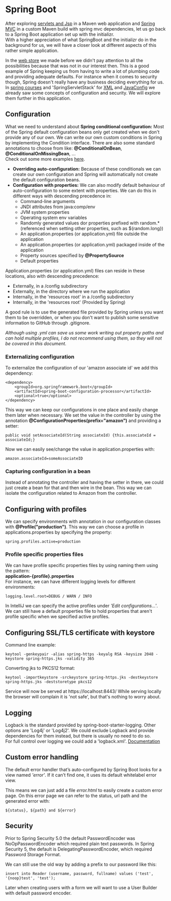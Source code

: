 # Spring Boot
After exploring [servlets and Jsp](https://github.com/H3AR7B3A7/ServletsAndJsp) in a Maven web application 
and [Spring MVC](https://github.com/H3AR7B3A7/SpringMVC) in a custom Maven build with spring mvc dependencies, 
let us go back to a Spring Boot application set up with the initializr.  
With a higher appreciation of what SpringBoot and the initializr do in the background for us, 
we will have a closer look at different aspects of this rather simple application. 

In the [web store](https://github.com/H3AR7B3A7/TjEnterprise-pet-store) we made before we didn't pay attention to all the possibilities because that was not in our interest then. 
This is a good example of Spring keeping us from having to write a lot of plumbing code and providing adequate defaults. For instance when it comes to security though, Spring doesn't 
really have any business deciding everything for us.  
In [spring courses](https://github.com/H3AR7B3A7/SpringCourses) and 'SpringServletStack' for [XML](https://github.com/H3AR7B3A7/SpringServletStackXml) and 
[JavaConfig](https://github.com/H3AR7B3A7/SpringServletStackCode) we already saw some concepts of configuration and security. We will explore them further in this application.

## Configuration
What we need to understand about **Spring conditional configuration:** Most of the Spring default configuration beans only get created when we don't provide any of our own. We can write our own custom conditions
in Spring by implementing the Condition interface. There are also some standard annotations to choose from like: **@ConditionalOnBean**, **@ConditionalOnMissingBean**, ...  
Check out some more examples [here](https://iamninad.com/conditional-bean-creation-in-spring-boot/).
- **Overriding auto-configuration:** Because of these conditionals we can create our own configuration and Spring will automatically not create the default configuration beans.
- **Configuration with properties:** We can also modify default behaviour of auto-configuration to some extent with properties. We can do this in different ways with descending precedence in:
  - Command-line arguments
  - JNDI attributes from java:comp/env
  - JVM system properties
  - Operating system env variables
  - Randomly generated values dor properties prefixed with random.*  
  (referenced when setting other properties, such as ${random.long})
  - An application.properties (or application.yml) file outside the application
  - An application.properties (or application.yml) packaged inside of the application
  - Property sources specified by **@PropertySource**
  - Default properties
  
Application.properties (or application.yml) files can reside in these locations, also with descending precedence:
- Externally, in a /config subdirectory
- Externally, in the directory where we run the application
- Internally, in the 'resources root' in a /config subdirectory
- Internally, in the 'resources root' (Provided by Spring)
 
A good rule is to use the generated file provided by Spring unless you want them to be overridden, or when you don't want to publish some sensitive information to GitHub through .gitignore.  

*Although using .yml can save us some work writing out property paths and can hold multiple profiles, I do not recommend using them, so they will not be covered in this document.*

### Externalizing configuration
To externalize the configuration of our 'amazon associate id' we add this dependency:

    <dependency>
        <groupId>org.springframework.boot</groupId>
        <artifactId>spring-boot-configuration-processor</artifactId>
        <optional>true</optional>
    </dependency>
    
This way we can keep our configurations in one place and easily change them later when necessary. 
We set the value in the controller by using the annotation **@ConfigurationProperties(prefix="amazon")** 
and providing a setter:

    public void setAssociateId(String associateId) {this.associateId = associateId;}

Now we can easily see/change the value in application.properties with:

    amazon.associateId=someAssociateID
    
### Capturing configuration in a bean
Instead of annotating the controller and having the setter in there, we could just create a bean for that and then wire in the bean. 
This way we can isolate the configuration related to Amazon from the controller.

## Configuring with profiles
We can specify environments with annotation in our configuration classes with **@Profile("production")**. 
This way we can choose a profile in applications.properties by specifying the property: 

    spring.profiles.active=production

### Profile specific properties files
We can have profile specific properties files by using naming them using the pattern:  
**application-{profile}.properties**  
For instance, we can have different logging levels for different environments:  

    logging.level.root=DEBUG / WARN / INFO 
    
In IntelliJ we can specify the active profiles under *'Edit configurations...'*.  
We can still have a default properties file to hold properties that aren't profile specific when we specified active profiles.

## Configuring SSL/TLS certificate with keystore
Command line example:

    keytool -genkeypair -alias spring-https -keyalg RSA -keysize 2048 -keystore spring-https.jks -validity 365

Converting jks to PKCS12 format:

    keytool -importkeystore -srckeystore spring-https.jks -destkeystore spring-https.jks -deststoretype pkcs12
    
Service will now be served at https://localhost:8443/
While serving locally the browser will complain it is 'not safe', but that's nothing to worry about.

## Logging
Logback is the standard provided by spring-boot-starter-logging. Other options are 'Log4j' or 'Log4j2'. We could exclude Logback and provide dependencies for them instead, 
but there is usually no need to do so.  
For full control over logging we could add a 'logback.xml'.
[Documentation](http://logback.qos.ch/documentation.html)

## Custom error handling
The default error handler that’s auto-configured by Spring Boot looks for a view
named *'error'*. If it can’t find one, it uses its default whitelabel error view.

This means we can just add a file *error.html* to easily create a custom error page.
On this error page we can refer to the status, url path and the generated error with:  

    ${status}, ${path} and ${error}

## Security
Prior to Spring Security 5.0 the default PasswordEncoder was NoOpPasswordEncoder which required plain text passwords. 
In Spring Security 5, the default is DelegatingPasswordEncoder, which required Password Storage Format.  

We can still use the old way by adding a prefix to our password like this:

    insert into Reader (username, password, fullname) values ('test', '{noop}test', 'test');

Later when creating users with a form we will want to use a User Builder with default password encoder.